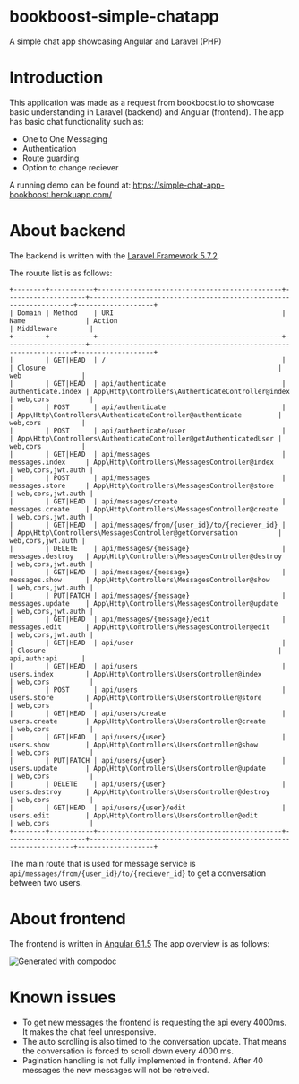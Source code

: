 # bookboost-simple-chatapp
A simple chat app showcasing Angular and Laravel (PHP)

# Introduction
This application was made as a request from bookboost.io to showcase basic understanding in Laravel (backend) and Angular (frontend).
The app has basic chat functionality such as:

- One to One Messaging
- Authentication
- Route guarding
- Option to change reciever

A running demo can be found at: https://simple-chat-app-bookboost.herokuapp.com/

# About backend
The backend is written with the [Laravel Framework 5.7.2](https://laravel.com/).

The rouute list is as follows:
```
+--------+-----------+----------------------------------------------+--------------------+------------------------------------------------------------------+-------------------+
| Domain | Method    | URI                                          | Name               | Action                                                           | Middleware        |
+--------+-----------+----------------------------------------------+--------------------+------------------------------------------------------------------+-------------------+
|        | GET|HEAD  | /                                            |                    | Closure                                                          | web               |
|        | GET|HEAD  | api/authenticate                             | authenticate.index | App\Http\Controllers\AuthenticateController@index                | web,cors          |
|        | POST      | api/authenticate                             |                    | App\Http\Controllers\AuthenticateController@authenticate         | web,cors          |
|        | POST      | api/authenticate/user                        |                    | App\Http\Controllers\AuthenticateController@getAuthenticatedUser | web,cors          |
|        | GET|HEAD  | api/messages                                 | messages.index     | App\Http\Controllers\MessagesController@index                    | web,cors,jwt.auth |
|        | POST      | api/messages                                 | messages.store     | App\Http\Controllers\MessagesController@store                    | web,cors,jwt.auth |
|        | GET|HEAD  | api/messages/create                          | messages.create    | App\Http\Controllers\MessagesController@create                   | web,cors,jwt.auth |
|        | GET|HEAD  | api/messages/from/{user_id}/to/{reciever_id} |                    | App\Http\Controllers\MessagesController@getConversation          | web,cors,jwt.auth |
|        | DELETE    | api/messages/{message}                       | messages.destroy   | App\Http\Controllers\MessagesController@destroy                  | web,cors,jwt.auth |
|        | GET|HEAD  | api/messages/{message}                       | messages.show      | App\Http\Controllers\MessagesController@show                     | web,cors,jwt.auth |
|        | PUT|PATCH | api/messages/{message}                       | messages.update    | App\Http\Controllers\MessagesController@update                   | web,cors,jwt.auth |
|        | GET|HEAD  | api/messages/{message}/edit                  | messages.edit      | App\Http\Controllers\MessagesController@edit                     | web,cors,jwt.auth |
|        | GET|HEAD  | api/user                                     |                    | Closure                                                          | api,auth:api      |
|        | GET|HEAD  | api/users                                    | users.index        | App\Http\Controllers\UsersController@index                       | web,cors          |
|        | POST      | api/users                                    | users.store        | App\Http\Controllers\UsersController@store                       | web,cors          |
|        | GET|HEAD  | api/users/create                             | users.create       | App\Http\Controllers\UsersController@create                      | web,cors          |
|        | GET|HEAD  | api/users/{user}                             | users.show         | App\Http\Controllers\UsersController@show                        | web,cors          |
|        | PUT|PATCH | api/users/{user}                             | users.update       | App\Http\Controllers\UsersController@update                      | web,cors          |
|        | DELETE    | api/users/{user}                             | users.destroy      | App\Http\Controllers\UsersController@destroy                     | web,cors          |
|        | GET|HEAD  | api/users/{user}/edit                        | users.edit         | App\Http\Controllers\UsersController@edit                        | web,cors          |
+--------+-----------+----------------------------------------------+--------------------+------------------------------------------------------------------+-------------------+
```
The main route that is used for message service is `api/messages/from/{user_id}/to/{reciever_id}` to get a conversation between two users.

# About frontend
The frontend is written in [Angular 6.1.5](https://angular.io/)
The app overview is as follows:

![Generated with compodoc](https://i.imgur.com/0NbxrRR.png)

# Known issues
- To get new messages the frontend is requesting the api every 4000ms. It makes the chat feel unresponsive.
- The auto scrolling is also timed to the conversation update. That means the conversation is forced to scroll down every 4000 ms.
- Pagination handling is not fully implemented in frontend. After 40 messages the new messages will not be retreived.
